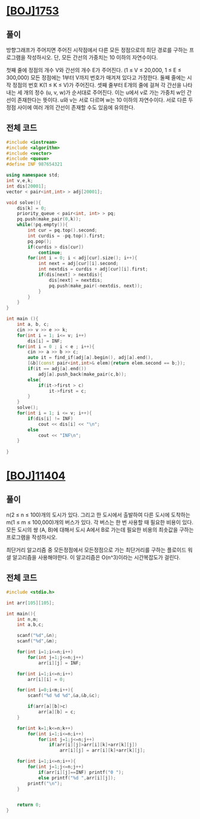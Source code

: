 
# [[BOJ]1753](https://www.acmicpc.net/problem/1753)

## 풀이
방향그래프가 주어지면 주어진 시작점에서 다른 모든 정점으로의 최단 경로를 구하는 프로그램을 작성하시오. 단, 모든 간선의 가중치는 10 이하의 자연수이다.

첫째 줄에 정점의 개수 V와 간선의 개수 E가 주어진다. (1 ≤ V ≤ 20,000, 1 ≤ E ≤ 300,000) 모든 정점에는 1부터 V까지 번호가 매겨져 있다고 가정한다. 둘째 줄에는 시작 정점의 번호 K(1 ≤ K ≤ V)가 주어진다. 셋째 줄부터 E개의 줄에 걸쳐 각 간선을 나타내는 세 개의 정수 (u, v, w)가 순서대로 주어진다. 이는 u에서 v로 가는 가중치 w인 간선이 존재한다는 뜻이다. u와 v는 서로 다르며 w는 10 이하의 자연수이다. 서로 다른 두 정점 사이에 여러 개의 간선이 존재할 수도 있음에 유의한다.

## 전체 코드
```C++
#include <iostream>
#include <algorithm>
#include <vector>
#include <queue>
#define INF 987654321

using namespace std;
int v,e,k;
int dis[20001];
vector < pair<int,int> > adj[20001];

void solve(){
    dis[k] = 0;
    priority_queue < pair<int, int> > pq;
    pq.push(make_pair(0,k));
    while(!pq.empty()){
        int cur = pq.top().second;
        int curdis = -pq.top().first;
        pq.pop();
        if(curdis > dis[cur])
            continue;
        for(int i = 0; i < adj[cur].size(); i++){
            int next = adj[cur][i].second;
            int nextdis = curdis + adj[cur][i].first;
            if(dis[next] > nextdis){
                dis[next] = nextdis;
                pq.push(make_pair(-nextdis, next));
            }
        }
    }
}

int main (){
    int a, b, c;
    cin >> v >> e >> k;   
    for(int i = 1; i<= v; i++)
        dis[i] = INF;
    for(int i = 0 ; i < e ; i++){
        cin >> a >> b >> c;
        auto it = find_if(adj[a].begin(), adj[a].end(),
        [&b](const pair<int,int>& elem){return elem.second == b;});
        if(it == adj[a].end())
            adj[a].push_back(make_pair(c,b));
        else{
            if(it->first > c)
                it->first = c;
        }
    }
    solve();
    for(int i = 1; i <= v; i++){
        if(dis[i] != INF)
            cout << dis[i] << "\n";
        else
            cout << "INF\n";
    }
    
}
```



# [[BOJ]11404](https://www.acmicpc.net/problem/11404)

## 풀이
n(2 ≤ n ≤ 100)개의 도시가 있다. 그리고 한 도시에서 출발하여 다른 도시에 도착하는 m(1 ≤ m ≤ 100,000)개의 버스가 있다. 각 버스는 한 번 사용할 때 필요한 비용이 있다.
모든 도시의 쌍 (A, B)에 대해서 도시 A에서 B로 가는데 필요한 비용의 최솟값을 구하는 프로그램을 작성하시오.

최단거리 알고리즘 중 모든정점에서 모든정점으로 가는 최단거리를 구하는 플로이드 워셜 알고리즘을 사용해야한다.
이 알고리즘은 O(n^3)이라는 시간복잡도가 걸린다.

## 전체 코드
```C++
#include <stdio.h>

int arr[105][105];

int main(){
    int n,m;
    int a,b,c;

    scanf("%d",&n);
    scanf("%d",&m);

    for(int i=1;i<=n;i++)
        for(int j=1;j<=n;j++)
            arr[i][j] = INF;

    for(int i=1;i<=n;i++)
        arr[i][i] = 0;

    for(int i=0;i<m;i++){
        scanf("%d %d %d",&a,&b,&c);

        if(arr[a][b]>c)
            arr[a][b] = c;
    }

    for(int k=1;k<=n;k++)
        for(int i=1;i<=n;i++)
            for(int j=1;j<=n;j++)
                if(arr[i][j]>arr[i][k]+arr[k][j])
                    arr[i][j] = arr[i][k]+arr[k][j];

    for(int i=1;i<=n;i++){
        for(int j=1;j<=n;j++)
            if(arr[i][j]==INF) printf("0 ");
            else printf("%d ",arr[i][j]);
        printf("\n");
    }


    return 0;
}

```
